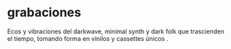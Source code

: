 # grabaciones
Ecos y vibraciones del darkwave, minimal synth y dark folk que trascienden el tiempo, tomando forma en vinilos y cassettes únicos .
